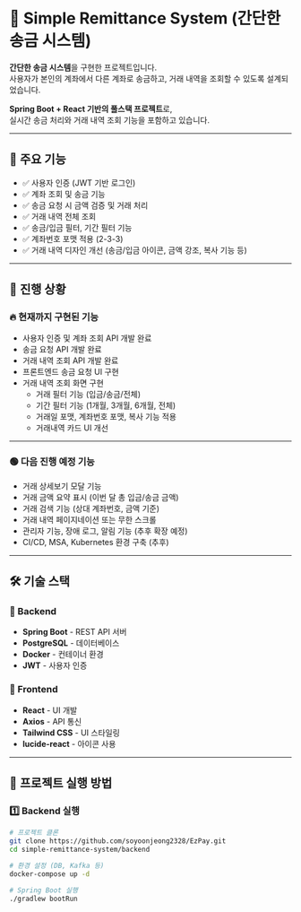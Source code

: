 # 🏦 Simple Remittance System (간단한 송금 시스템)

**간단한 송금 시스템**을 구현한 프로젝트입니다.  
사용자가 본인의 계좌에서 다른 계좌로 송금하고, 거래 내역을 조회할 수 있도록 설계되었습니다.

**Spring Boot + React 기반의 풀스택 프로젝트**로,  
실시간 송금 처리와 거래 내역 조회 기능을 포함하고 있습니다.

---

## 📌 주요 기능

- ✅ 사용자 인증 (JWT 기반 로그인)
- ✅ 계좌 조회 및 송금 기능
- ✅ 송금 요청 시 금액 검증 및 거래 처리
- ✅ 거래 내역 전체 조회
- ✅ 송금/입금 필터, 기간 필터 기능
- ✅ 계좌번호 포맷 적용 (2-3-3)
- ✅ 거래 내역 디자인 개선 (송금/입금 아이콘, 금액 강조, 복사 기능 등)

---

## 🚀 진행 상황

### 🔥 현재까지 구현된 기능

- 사용자 인증 및 계좌 조회 API 개발 완료
- 송금 요청 API 개발 완료
- 거래 내역 조회 API 개발 완료
- 프론트엔드 송금 요청 UI 구현
- 거래 내역 조회 화면 구현
    - 거래 필터 기능 (입금/송금/전체)
    - 기간 필터 기능 (1개월, 3개월, 6개월, 전체)
    - 거래일 포맷, 계좌번호 포맷, 복사 기능 적용
    - 거래내역 카드 UI 개선

---

### 🟢 다음 진행 예정 기능

- 거래 상세보기 모달 기능
- 거래 금액 요약 표시 (이번 달 총 입금/송금 금액)
- 거래 검색 기능 (상대 계좌번호, 금액 기준)
- 거래 내역 페이지네이션 또는 무한 스크롤
- 관리자 기능, 장애 로그, 알림 기능 (추후 확장 예정)
- CI/CD, MSA, Kubernetes 환경 구축 (추후)

---

## 🛠 기술 스택

### 🔹 Backend
- **Spring Boot** - REST API 서버
- **PostgreSQL** - 데이터베이스
- **Docker** - 컨테이너 환경
- **JWT** - 사용자 인증

### 🔹 Frontend
- **React** - UI 개발
- **Axios** - API 통신
- **Tailwind CSS** - UI 스타일링
- **lucide-react** - 아이콘 사용

---

## 🚀 프로젝트 실행 방법

### 1️⃣ Backend 실행
```bash
# 프로젝트 클론
git clone https://github.com/soyoonjeong2328/EzPay.git
cd simple-remittance-system/backend

# 환경 설정 (DB, Kafka 등)
docker-compose up -d

# Spring Boot 실행
./gradlew bootRun